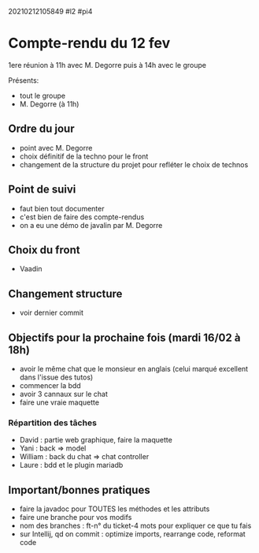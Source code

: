 20210212105849
#l2
#pi4

# Compte-rendu du 12 fev
1ere réunion à 11h avec M. Degorre puis à 14h avec le groupe

Présents:
- tout le groupe
- M. Degorre (à 11h)

## Ordre du jour
- point avec M. Degorre
- choix définitif de la techno pour le front
- changement de la structure du projet pour refléter le choix de technos

## Point de suivi
- faut bien tout documenter
- c'est bien de faire des compte-rendus
- on a eu une démo de javalin par M. Degorre

## Choix du front
- Vaadin

## Changement structure
- voir dernier commit

## Objectifs pour la prochaine fois (mardi 16/02 à 18h)
- avoir le même chat que le monsieur en anglais (celui marqué excellent dans l'issue des tutos)
- commencer la bdd
- avoir 3 cannaux sur le chat
- faire une vraie maquette

### Répartition des tâches
- David : partie web graphique, faire la maquette
- Yani : back => model
- William : back du chat => chat controller
- Laure : bdd et le plugin mariadb

## Important/bonnes pratiques
- faire la javadoc pour TOUTES les méthodes et les attributs
- faire une branche pour vos modifs
- nom des branches : ft-n° du ticket-4 mots pour expliquer ce que tu fais
- sur Intellij, qd on commit : optimize imports, rearrange code, reformat code